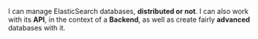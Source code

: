 I can manage ElasticSearch databases, **distributed or not**. I can also work with its **API**, in the context of a **Backend**, as well as create fairly **advanced** databases with it.
